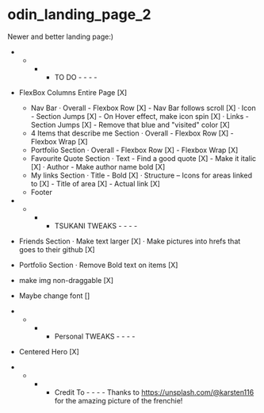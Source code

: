 # odin_landing_page_2

Newer and better landing page:)

- - - - TO DO - - - -
- FlexBox Columns Entire Page [X]
    - Nav Bar
      · Overall 
            - Flexbox Row [X]
            - Nav Bar follows scroll [X]
        · Icon 
            - Section Jumps [X]
            - On Hover effect, make icon spin [X]
        · Links 
            - Section Jumps [X]
            - Remove that blue and "visited" color [X]
    - 4 Items that describe me Section
        · Overall
            - Flexbox Row [X]
            - Flexbox Wrap [X]
    - Portfolio Section
        · Overall
            - Flexbox Row [X]
            - Flexbox Wrap [X]
    - Favourite Quote Section
        · Text
            - Find a good quote [X]
            - Make it italic [X]
        · Author
            - Make author name bold [X]
    - My links Section
        · Title
            - Bold [X]
        · Structure
            – Icons for areas linked to [X]
            - Title of area [X]
            - Actual link [X]
    - Footer        


- - - - TSUKANI TWEAKS - - - -
- Friends Section
    · Make text larger [X]
    · Make pictures into hrefs that goes to their github [X]
- Portfolio Section
    · Remove Bold text on items [X]
- make img non-draggable [X]
- Maybe change font []

- - - - Personal TWEAKS - - - -
- Centered Hero [X]


- - - - Credit To - - - -
Thanks to https://unsplash.com/@karsten116 for the amazing picture of the
frenchie!
